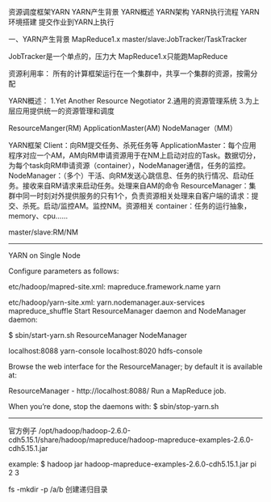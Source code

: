 资源调度框架YARN
YARN产生背景
YARN概述
YARN架构
YARN执行流程
YARN环境搭建
提交作业到YARN上执行



一、YARN产生背景
MapReduce1.x
master/slave:JobTracker/TaskTracker

JobTracker是一个单点的，压力大
MapReduce1.x只能跑MapReduce

资源利用率：
所有的计算框架运行在一个集群中，共享一个集群的资源，按需分配 

YARN概述：
1.Yet Another Resource Negotiator
2.通用的资源管理系统
3.为上层应用提供统一的资源管理和调度

ResourceManger(RM)
ApplicationMaster(AM)
NodeManager（MM）

YARN框架
Client：向RM提交任务、杀死任务等
ApplicationMaster：每个应用程序对应一个AM，AM向RM申请资源用于在NM上启动对应的Task。数据切分，为每个task向RM申请资源（container），NodeManager通信，任务的监控。
NodeManager：（多个）干活、向RM发送心跳信息、任务的执行情况、启动任务。接收来自RM请求来启动任务。处理来自AM的命令
ResourceManager：集群中同一时刻对外提供服务的只有1个，负责资源相关处理来自客户端的请求：提交、杀死。启动/监控AM。监控NM。资源相关
container：任务的运行抽象，memory、cpu......

master/slave:RM/NM 

--------------------------------------------------------------------------------------------------------------------------------------------

YARN on Single Node

Configure parameters as follows:

etc/hadoop/mapred-site.xml:
<configuration>
    <property>
        <name>mapreduce.framework.name</name>
        <value>yarn</value>
    </property>
</configuration>

etc/hadoop/yarn-site.xml:
<configuration>
    <property>
        <name>yarn.nodemanager.aux-services</name>
        <value>mapreduce_shuffle</value>
    </property>
</configuration>
Start ResourceManager daemon and NodeManager daemon:

$ sbin/start-yarn.sh
ResourceManager
NodeManager

localhost:8088 yarn-console
localhost:8020 hdfs-console

Browse the web interface for the ResourceManager; by default it is available at:

ResourceManager - http://localhost:8088/
Run a MapReduce job.

When you’re done, stop the daemons with:
$ sbin/stop-yarn.sh

--------------------------------------------------------------------------------------------------------------------------------------------
官方例子
/opt/hadoop/hadoop-2.6.0-cdh5.15.1/share/hadoop/mapreduce/hadoop-mapreduce-examples-2.6.0-cdh5.15.1.jar

example:
$ hadoop jar hadoop-mapreduce-examples-2.6.0-cdh5.15.1.jar pi 2 3


fs -mkdir -p /a/b  创建递归目录


























